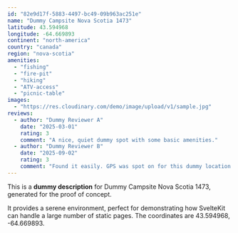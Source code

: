```yaml
---
id: "82e9d17f-5883-4497-bc49-09b963ac251e"
name: "Dummy Campsite Nova Scotia 1473"
latitude: 43.594968
longitude: -64.669893
continent: "north-america"
country: "canada"
region: "nova-scotia"
amenities:
  - "fishing"
  - "fire-pit"
  - "hiking"
  - "ATV-access"
  - "picnic-table"
images:
  - "https://res.cloudinary.com/demo/image/upload/v1/sample.jpg"
reviews:
  - author: "Dummy Reviewer A"
    date: "2025-03-01"
    rating: 3
    comment: "A nice, quiet dummy spot with some basic amenities."
  - author: "Dummy Reviewer B"
    date: "2025-09-02"
    rating: 3
    comment: "Found it easily. GPS was spot on for this dummy location."
---
```


This is a **dummy description** for Dummy Campsite Nova Scotia 1473, generated for the proof of concept.

It provides a serene environment, perfect for demonstrating how SvelteKit can handle a large number of static pages. The coordinates are 43.594968, -64.669893.
